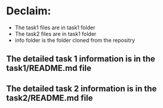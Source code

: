 # Declaim:
- The task1 files are in task1 folder
- The task2 files are in task1 folder
- info folder is the folder cloned from the repositry

## The detailed task 1 information is in the task1/README.md file 
## The detailed task 2 information is in the task2/README.md file 


